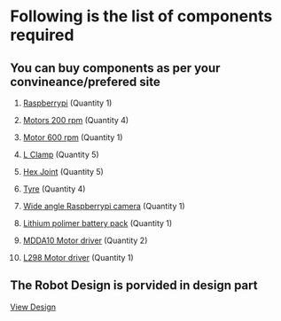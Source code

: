 # Following is the list of components required

## You can buy components as per your convineance/prefered site

1. [Raspberrypi](https://robu.in/product/raspberry-pi-3-model-b-bcm2837b0-soc-iot-poe-enabled/) (Quantity 1)  

2. [Motors 200 rpm](https://robu.in/product/johnson-motor-made-india-200-rpm/) (Quantity 4)

3. [Motor 600 rpm](https://robu.in/product/johnson-geared-motor-grade-a-quality-600rpm/) (Quantity 1)

4. [L Clamp](https://robu.in/product/advanced-johnsonmini-johnson-gear-motor-l-clamp-bracket/) (Quantity 5)

5. [Hex Joint](https://robu.in/product/6mm-hex-coupling-robot-smart-car-wheel-18mm-length/) (Quantity 5)

6. [Tyre](https://www.banggood.in/4PCS-110-12mm-Off-road-Vehicle-Tyre-Tires-Rims-Wheel-Complete-Remote-Control-Car-Part-p-1215213.html?rmmds=search&cur_warehouse=CN) (Quantity 4)

7. [Wide angle Raspberrypi camera](https://www.banggood.com/5-MP-Wide-Angle-Fisheye-Lens-Night-Vision-Camera-2PCS-IR-Sensor-LED-Light-For-Raspberry-Pi-23-p-1293694.html?gmcCountry=IN&currency=INR&createTmp=1&utm_source=googleshopping&utm_medium=cpc_elc&utm_content=frank&utm_campaign=pla-ele-in-pc-0428&gclid=CjwKCAjwjIHeBRAnEiwAhYT2h04yrOZaeEw6uIHG36tq73qMllKNSKUOLzqYCzyzMh_LM1zI1aZVVRoCYuEQAvD_BwE&cur_warehouse=CN) (Quantity 1)

8. [Lithium polimer battery pack](https://robu.in/product/orange-8000mah-3s-30c60c-lithium-polymer-battery-pack-lipo/) (Quantity 1)

9. [MDDA10 Motor driver](https://robu.in/product/smartelex-15d-dual-channel-dc-motor-driver/) (Quantity 2)

10. [L298 Motor driver](https://robu.in/product/l298n-dual-h-bridge-dc-stepper-motor-driver-controller-module/) (Quantity 1)


## The Robot Design is porvided in design part
[View Design](https://github.com/harshthorwat/LawnMover/tree/master/Robot%20Design)
